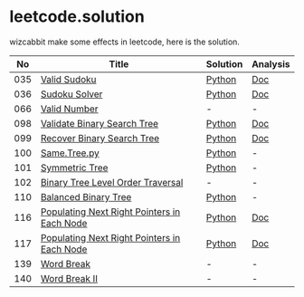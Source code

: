 leetcode.solution
=================

wizcabbit make some effects in leetcode, here is the solution.

|No|Title|Solution|Analysis|
|--|-----|--------|--------|
|035|[Valid Sudoku](https://oj.leetcode.com/problems/valid-sudoku/)|[Python](src/035.Valid.Sudoku.py)|[Doc](doc/035.Valid.Sudoku.md)|
|036|[Sudoku Solver]()|[Python](src/036.Sudoku.Solver.py)|[Doc](doc/036.Sudoku.Solver.md)|
|066|[Valid Number]()| - | - |
|098|[Validate Binary Search Tree]()|[Python](src/098.Validate.Binary.Search.Tree.py)|[Doc](doc/098.Validate.Binary.Search.Tree.md)|
|099|[Recover Binary Search Tree]()|[Python](src/099.Recover.Binary.Search.Tree.py)|[Doc](doc/099.Recover.Binary.Search.Tree.md)|
|100|[Same.Tree.py]()|[Python](src/100.Same.Tree.py)| - |
|101|[Symmetric Tree]()|[Python](src/101.Symmetric.Tree.py)| - |
|102|[Binary Tree Level Order Traversal]()| - | - |
|110|[Balanced Binary Tree]()|[Python](src/110.Balanced.Binary.Tree.py)| - |
|116|[Populating Next Right Pointers in Each Node]()|[Python](src/116.Populating.Next.Right.Pointers.in.Each.Node.py)|[Doc](doc/116.Populating.Next.Right.Pointers.in.Each.Node.md)
|117|[Populating Next Right Pointers in Each Node]()|[Python](src/117.Populating.Next.Right.Pointers.in.Each.Node.II.py)|[Doc](doc/117.Populating.Next.Right.Pointers.in.Each.Node.II.md)
|139|[Word Break]()| - | - |
|140|[Word Break II]()| - | - |
